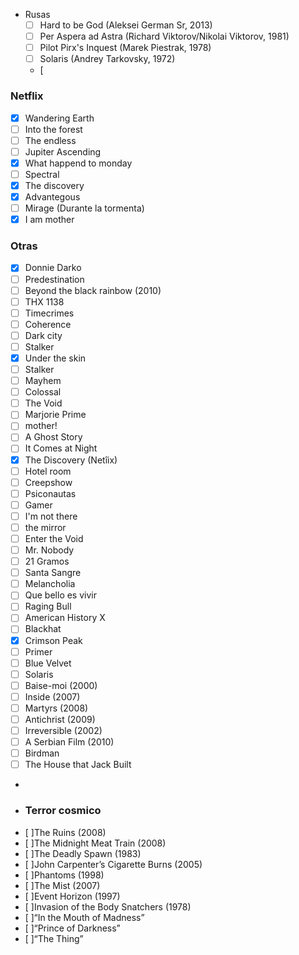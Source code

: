 - Rusas
  + [ ] Hard to be God (Aleksei German Sr, 2013)
  + [ ] Per Aspera ad Astra (Richard Viktorov/Nikolai Viktorov, 1981)
  + [ ] Pilot Pirx's Inquest (Marek Piestrak, 1978)
  + [ ] Solaris (Andrey Tarkovsky, 1972)
  + [
### Netflix
- [x] Wandering Earth
- [ ] Into the forest
- [ ] The endless
- [ ] Jupiter Ascending
- [x] What happend to monday
- [ ] Spectral
- [x] The discovery
- [x] Advantegous
- [ ] Mirage (Durante la tormenta)
- [X] I am mother
### Otras
- [X] Donnie Darko
- [ ] Predestination
- [ ] Beyond the black rainbow (2010)
- [ ] THX 1138
- [ ] Timecrimes
- [ ] Coherence
- [ ] Dark city
- [ ] Stalker
- [X] Under the skin
- [ ] Stalker
- [ ] Mayhem
- [ ] Colossal
- [ ] The Void
- [ ] Marjorie Prime
- [ ] mother!
- [ ] A Ghost Story
- [ ] It Comes at Night
- [x] The Discovery (Netîix)
- [ ] Hotel room
- [ ] Creepshow
- [ ] Psiconautas
- [ ] Gamer
- [ ] I'm not there
- [ ] the mirror
- [ ] Enter the Void
- [ ] Mr. Nobody
- [ ] 21 Gramos
- [ ] Santa Sangre
- [ ] Melancholia
- [ ] Que bello es vivir
- [ ] Raging Bull
- [ ] American History X
- [ ] Blackhat
- [X] Crimson Peak
- [ ] Primer
- [ ] Blue Velvet
- [ ] Solaris
- [ ] Baise-moi (2000)
- [ ] Inside (2007)
- [ ] Martyrs (2008)
- [ ] Antichrist (2009)
- [ ] Irreversible (2002)
- [ ] A Serbian Film (2010)
- [ ] Birdman
- [ ] The House that Jack Built
-
- ### Terror cosmico
- [ ]The Ruins (2008)
- [ ]The Midnight Meat Train (2008)
- [ ]The Deadly Spawn (1983)
- [ ]John Carpenter’s Cigarette Burns (2005)
- [ ]Phantoms (1998)
- [ ]The Mist (2007)
- [ ]Event Horizon (1997)
- [ ]Invasion of the Body Snatchers (1978)
- [ ]“In the Mouth of Madness”
- [ ]“Prince of Darkness”
- [ ]“The Thing”